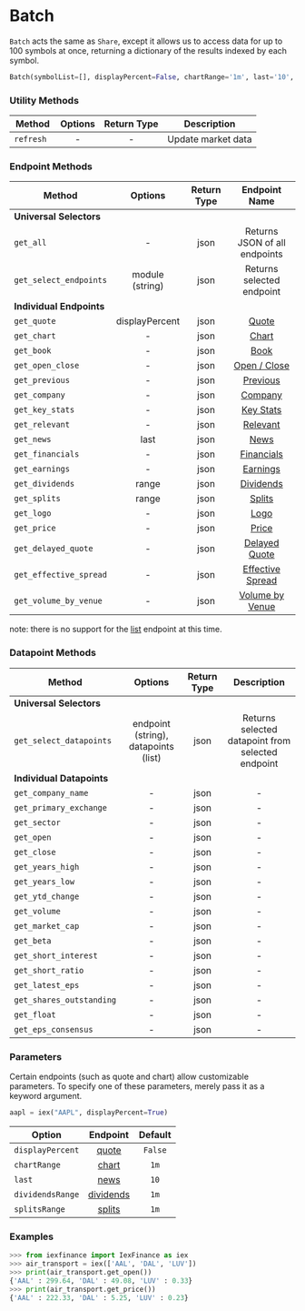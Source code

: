 # Batch

`Batch` acts the same as `Share`, except it allows us to access data for up to 100 symbols at once, returning a dictionary of the results indexed by each symbol.

```python
Batch(symbolList=[], displayPercent=False, chartRange='1m', last='10', dividendsRange='1m', splitsRange='1m'):
```


### Utility Methods

| Method        | Options         | Return Type | Description |
| ------------- |:-------------:| :-----:| -------- |
| ```refresh ```  | - | - | Update market data | 

### Endpoint Methods

| Method        | Options         | Return Type | Endpoint Name |
| ------------- |:-------------:| :-----:| :--------: |
| **Universal Selectors**
| ``` get_all ```  | - | json | Returns JSON of all endpoints | 
| ``` get_select_endpoints ```    | module (string) | json | Returns selected  endpoint|
|                      **Individual Endpoints**                         |
| ``` get_quote ```  | displayPercent| json | [Quote](https://iextrading.com/developer/docs/#quote) | 
| ``` get_chart ```    | - | json | [Chart](https://iextrading.com/developer/docs/#chart)|
| ``` get_book ```   | - | json | [Book](https://iextrading.com/developer/docs/#book) |
| ``` get_open_close ```  | - | json | [Open / Close](https://iextrading.com/developer/docs/#open-close) | 
| ``` get_previous ```    | - | json | [Previous](https://iextrading.com/developer/docs/#previous) |
| ``` get_company ```   | - | json | [Company](https://iextrading.com/developer/docs/#company) |
| ``` get_key_stats ```  | - | json | [Key Stats](https://iextrading.com/developer/docs/#key-stats) | 
| ``` get_relevant ```    | - | json | [Relevant](https://iextrading.com/developer/docs/#relevant) |
| ``` get_news ```   | last | json | [News](https://iextrading.com/developer/docs/#news) |
| ``` get_financials ```  | - | json | [Financials](https://iextrading.com/developer/docs/#financials) | 
| ``` get_earnings ```    | - | json | [Earnings](https://iextrading.com/developer/docs/#earnings) |
| ``` get_dividends ```  | range | json | [Dividends](https://iextrading.com/developer/docs/#dividends) 
| ``` get_splits ```  | range | json | [Splits](https://iextrading.com/developer/docs/#splits) 
| ``` get_logo ```   | - | json | [Logo](https://iextrading.com/developer/docs/#logo) |
| ``` get_price ```   | - | json | [Price](https://iextrading.com/developer/docs/#price) |
| ``` get_delayed_quote ```   | - | json | [Delayed Quote](https://iextrading.com/developer/docs/#delayed-quote) |
| ``` get_effective_spread ```   | - | json | [Effective Spread](https://iextrading.com/developer/docs/#effective-spread) |
| ``` get_volume_by_venue ```   | - | json | [Volume by Venue](https://iextrading.com/developer/docs/#volume-by-venue) |

note: there is no support for the [list](https://iextrading.com/developer/docs/#list) endpoint at this time.

### Datapoint Methods

| Method        | Options         | Return Type | Description |
| ------------- |:-------------:| :-----:| :--------: |
| **Universal Selectors**
| ``` get_select_datapoints ``` | endpoint (string), datapoints (list) | json | Returns selected datapoint from selected endpoint
|                      **Individual Datapoints**   
| ``` get_company_name ```  	| - | json | - |
| ``` get_primary_exchange ```  | - | json |- |
| ``` get_sector ```   			| - | json | - |
| ``` get_open ```  			| - | json | - | 
| ``` get_close ```    			| - | json |- |
| ``` get_years_high ```   		| - | json | - |
| ``` get_years_low ```  		| - | json | - | 
| ``` get_ytd_change ```    	| - | json |- |
| ``` get_volume ```   			| - | json | - |
| ``` get_market_cap ```  		| - | json | - | 
| ``` get_beta ```    			| - | json |- |
| ``` get_short_interest ```   	| - | json | - |
| ``` get_short_ratio ```   	| - | json | - |
| ``` get_latest_eps ```   		| - | json | - |
| ``` get_shares_outstanding ```| - | json  | - |
| ``` get_float ```   			| - | json | - |
| ``` get_eps_consensus ```   	| - | json | - |



### Parameters

Certain endpoints (such as quote and chart) allow customizable parameters. To specify one of these parameters, merely pass it as a keyword argument.

```python
aapl = iex("AAPL", displayPercent=True)
```


| Option        | Endpoint         | Default | 
| ------------- |:-------------:| :-----:| 
| ```displayPercent```  | [quote](https://iextrading.com/developer/docs/#quote) | ```False``` | 
| ```chartRange```  | [chart](https://iextrading.com/developer/docs/#chart) | ```1m``` | 
| ```last```  | [news](https://iextrading.com/developer/docs/#news) | ```10``` |
| ```dividendsRange```  | [dividends](https://iextrading.com/developer/docs/#dividends) | ```1m``` |
| ```splitsRange```  | [splits](https://iextrading.com/developer/docs/#splits) | ```1m``` | 




### Examples

```python
>>> from iexfinance import IexFinance as iex
>>> air_transport = iex(['AAL', 'DAL', 'LUV'])
>>> print(air_transport.get_open())
{'AAL' : 299.64, 'DAL' : 49.08, 'LUV' : 0.33}
>>> print(air_transport.get_price())
{'AAL' : 222.33, 'DAL' : 5.25, 'LUV' : 0.23}
```